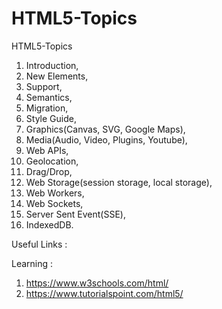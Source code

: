 # HTML5-Topics
HTML5-Topics

1. Introduction,
2. New Elements,
3. Support,
4. Semantics,
5. Migration,
6. Style Guide,
7. Graphics(Canvas, SVG, Google Maps),
8. Media(Audio, Video, Plugins, Youtube),
9. Web APIs,
10. Geolocation,
11. Drag/Drop,
12. Web Storage(session storage, local storage),
13. Web Workers,
14. Web Sockets,
15. Server Sent Event(SSE),
16. IndexedDB.

Useful Links :

Learning :

1. https://www.w3schools.com/html/
2. https://www.tutorialspoint.com/html5/

